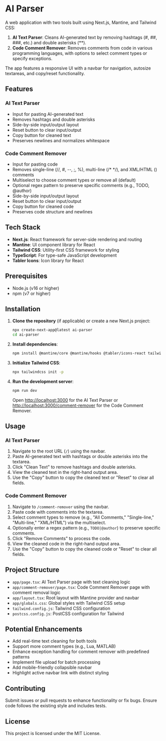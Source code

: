 # AI Parser

A web application with two tools built using Next.js, Mantine, and Tailwind CSS:

1. **AI Text Parser**: Cleans AI-generated text by removing hashtags (#, ##, ###, etc.) and double asterisks (\*\*).
2. **Code Comment Remover**: Removes comments from code in various programming languages, with options to select comment types or specify exceptions.

The app features a responsive UI with a navbar for navigation, autosize textareas, and copy/reset functionality.

## Features

### AI Text Parser

- Input for pasting AI-generated text
- Removes hashtags and double asterisks
- Side-by-side input/output layout
- Reset button to clear input/output
- Copy button for cleaned text
- Preserves newlines and normalizes whitespace

### Code Comment Remover

- Input for pasting code
- Removes single-line (//, #, --, ;, %), multi-line (/\* \*/), and XML/HTML (<!-- -->) comments
- Multiselect to choose comment types or remove all (default)
- Optional regex pattern to preserve specific comments (e.g., TODO, @author)
- Side-by-side input/output layout
- Reset button to clear input/output
- Copy button for cleaned code
- Preserves code structure and newlines

## Tech Stack

- **Next.js**: React framework for server-side rendering and routing
- **Mantine**: UI component library for React
- **Tailwind CSS**: Utility-first CSS framework for styling
- **TypeScript**: For type-safe JavaScript development
- **Tabler Icons**: Icon library for React

## Prerequisites

- Node.js (v16 or higher)
- npm (v7 or higher)

## Installation

1. **Clone the repository** (if applicable) or create a new Next.js project:

   ```bash
   npx create-next-app@latest ai-parser
   cd ai-parser
   ```

2. **Install dependencies**:

   ```bash
   npm install @mantine/core @mantine/hooks @tabler/icons-react tailwindcss postcss autoprefixer
   ```

3. **Initialize Tailwind CSS**:

   ```bash
   npx tailwindcss init -p
   ```

4. **Run the development server**:
   ```bash
   npm run dev
   ```
   Open [http://localhost:3000](http://localhost:3000) for the AI Text Parser or [http://localhost:3000/comment-remover](http://localhost:3000/comment-remover) for the Code Comment Remover.

## Usage

### AI Text Parser

1. Navigate to the root URL (`/`) using the navbar.
2. Paste AI-generated text with hashtags or double asterisks into the textarea.
3. Click "Clean Text" to remove hashtags and double asterisks.
4. View the cleaned text in the right-hand output area.
5. Use the "Copy" button to copy the cleaned text or "Reset" to clear all fields.

### Code Comment Remover

1. Navigate to `/comment-remover` using the navbar.
2. Paste code with comments into the textarea.
3. Select comment types to remove (e.g., "All Comments," "Single-line," "Multi-line," "XML/HTML") via the multiselect.
4. Optionally enter a regex pattern (e.g., `TODO|@author`) to preserve specific comments.
5. Click "Remove Comments" to process the code.
6. View the cleaned code in the right-hand output area.
7. Use the "Copy" button to copy the cleaned code or "Reset" to clear all fields.

## Project Structure

- `app/page.tsx`: AI Text Parser page with text cleaning logic
- `app/comment-remover/page.tsx`: Code Comment Remover page with comment removal logic
- `app/layout.tsx`: Root layout with Mantine provider and navbar
- `app/globals.css`: Global styles with Tailwind CSS setup
- `tailwind.config.js`: Tailwind CSS configuration
- `postcss.config.js`: PostCSS configuration for Tailwind

## Potential Enhancements

- Add real-time text cleaning for both tools
- Support more comment types (e.g., Lua, MATLAB)
- Enhance exception handling for comment remover with predefined patterns
- Implement file upload for batch processing
- Add mobile-friendly collapsible navbar
- Highlight active navbar link with distinct styling

## Contributing

Submit issues or pull requests to enhance functionality or fix bugs. Ensure code follows the existing style and includes tests.

## License

This project is licensed under the MIT License.
